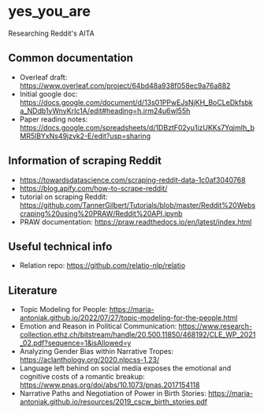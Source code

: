 # yes_you_are
Researching Reddit's AITA

## Common documentation
- Overleaf draft: https://www.overleaf.com/project/64bd48a938f058ec9a76a882
- Initial google doc: https://docs.google.com/document/d/13s01PPwEJsNjKH_BoCLeDkfsbka_NDdb1yWnyKrIc1A/edit#heading=h.irm24u6wl55h
- Paper reading notes: https://docs.google.com/spreadsheets/d/1DBztF02yu1izUKKs7YqjmIh_bMR5lBYxNs49jzvk2-E/edit?usp=sharing

## Information of scraping Reddit
- https://towardsdatascience.com/scraping-reddit-data-1c0af3040768
- https://blog.apify.com/how-to-scrape-reddit/
- tutorial on scraping Reddit: https://github.com/TannerGilbert/Tutorials/blob/master/Reddit%20Webscraping%20using%20PRAW/Reddit%20API.ipynb
- PRAW documentation: https://praw.readthedocs.io/en/latest/index.html

## Useful technical info
- Relation repo: https://github.com/relatio-nlp/relatio

## Literature
- Topic Modeling for People: https://maria-antoniak.github.io/2022/07/27/topic-modeling-for-the-people.html
- Emotion and Reason in Political Communication: https://www.research-collection.ethz.ch/bitstream/handle/20.500.11850/468192/CLE_WP_2021_02.pdf?sequence=1&isAllowed=y
- Analyzing Gender Bias within Narrative Tropes: https://aclanthology.org/2020.nlpcss-1.23/
- Language left behind on social media exposes the emotional and cognitive costs of a romantic breakup: https://www.pnas.org/doi/abs/10.1073/pnas.2017154118
- Narrative Paths and Negotiation of Power in Birth Stories: https://maria-antoniak.github.io/resources/2019_cscw_birth_stories.pdf


